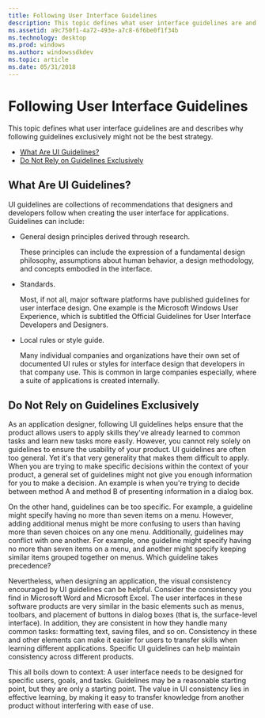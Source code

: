 ```yaml
---
title: Following User Interface Guidelines
description: This topic defines what user interface guidelines are and describes why following guidelines exclusively might not be the best strategy.
ms.assetid: a9c750f1-4a72-493e-a7c8-6f6be0f1f34b
ms.technology: desktop
ms.prod: windows
ms.author: windowssdkdev
ms.topic: article
ms.date: 05/31/2018
---
```


# Following User Interface Guidelines

This topic defines what user interface guidelines are and describes why following guidelines exclusively might not be the best strategy.

-   [What Are UI Guidelines?](#what-are-ui-guidelines)
-   [Do Not Rely on Guidelines Exclusively](#do-not-rely-on-guidelines-exclusively)

## What Are UI Guidelines?

UI guidelines are collections of recommendations that designers and developers follow when creating the user interface for applications. Guidelines can include:

-   General design principles derived through research.

    These principles can include the expression of a fundamental design philosophy, assumptions about human behavior, a design methodology, and concepts embodied in the interface.

-   Standards.

    Most, if not all, major software platforms have published guidelines for user interface design. One example is the Microsoft Windows User Experience, which is subtitled the Official Guidelines for User Interface Developers and Designers.

-   Local rules or style guide.

    Many individual companies and organizations have their own set of documented UI rules or styles for interface design that developers in that company use. This is common in large companies especially, where a suite of applications is created internally.

## Do Not Rely on Guidelines Exclusively

As an application designer, following UI guidelines helps ensure that the product allows users to apply skills they've already learned to common tasks and learn new tasks more easily. However, you cannot rely solely on guidelines to ensure the usability of your product. UI guidelines are often too general. Yet it's that very generality that makes them difficult to apply. When you are trying to make specific decisions within the context of your product, a general set of guidelines might not give you enough information for you to make a decision. An example is when you're trying to decide between method A and method B of presenting information in a dialog box.

On the other hand, guidelines can be too specific. For example, a guideline might specify having no more than seven items on a menu. However, adding additional menus might be more confusing to users than having more than seven choices on any one menu. Additionally, guidelines may conflict with one another. For example, one guideline might specify having no more than seven items on a menu, and another might specify keeping similar items grouped together on menus. Which guideline takes precedence?

Nevertheless, when designing an application, the visual consistency encouraged by UI guidelines can be helpful. Consider the consistency you find in Microsoft Word and Microsoft Excel. The user interfaces in these software products are very similar in the basic elements such as menus, toolbars, and placement of buttons in dialog boxes (that is, the surface-level interface). In addition, they are consistent in how they handle many common tasks: formatting text, saving files, and so on. Consistency in these and other elements can make it easier for users to transfer skills when learning different applications. Specific UI guidelines can help maintain consistency across different products.

This all boils down to context: A user interface needs to be designed for specific users, goals, and tasks. Guidelines may be a reasonable starting point, but they are only a starting point. The value in UI consistency lies in effective learning, by making it easy to transfer knowledge from another product without interfering with ease of use.

 

 




